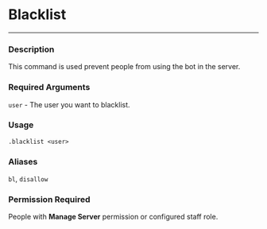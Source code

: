 # Blacklist
---
### Description
This command is used prevent people from using the bot in the server.
### Required Arguments
`user` - The user you want to blacklist.
### Usage
```
.blacklist <user>
```
### Aliases
`bl`, `disallow`
### Permission Required
People with **Manage Server** permission or configured staff role.